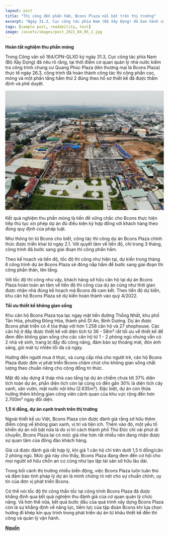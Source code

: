 ```yaml
---
layout: post
title: "Thi công đến phần hầm, Bcons Plaza nổi bật trên thị trường"
excerpt: "Ngày 31.3, Cục công tác phía Nam (Bộ Xây Dựng) đã ban hành văn bản thông báo kết quả nghiệm thu xây dựng phần móng công trình dự án khu căn hộ Bcons Plaza."
tags: [sample post, readability, test]
image: /assets/images/post_2021_04_05_2.jpg
---
```


**Hoàn tất nghiệm thu phần móng**

Trong Công văn số 164/CPN-QLXD ký ngày 31.3, Cục công tác phía Nam (Bộ Xây Dựng) đã nêu rõ rằng, tại thời điểm cơ quan quản lý nhà nước kiểm tra công trình chung cư Quang Phúc Plaza (tên thương mại là Bcons Plaza) thực tế ngày 26.3, công trình đã hoàn thành công tác thi công phần cọc, móng và một phần tầng hầm thứ 2 đúng theo hồ sơ thiết kế đã được thẩm định và phê duyệt. 

<img alt="Hình ảnh thi công thực tế tại công trường Bcons Plaza đến ngày 3.4" src="/assets/images/post_2021_04_05_2.jpg" width="800"/>

Kết quả nghiệm thu phần móng là tiền đề vững chắc cho Bcons thực hiện tiếp thủ tục xin phép dự án đủ điều kiện ký hợp đồng với khách hàng theo đúng quy định của pháp luật.

Như thông tin từ Bcons cho biết, công tác thi công dự án Bcons Plaza chính thức được triển khai từ ngày 2.1. Với quyết tâm về tiến độ, chỉ trong 3 tháng, công trình đã bước sang giai đoạn thi công phần hầm.

Theo kế hoạch và tiến độ, tốc độ thi công như hiện tại, dự kiến trong tháng 6 công trình dự án Bcons Plaza sẽ đóng nắp hầm để bước sang giai đoạn thi công phần thân, lên tầng.

Với tốc độ thi công như vậy, khách hàng sở hữu căn hộ tại dự án Bcons Plaza hoàn toàn an tâm về tiến độ thi công của dự án cũng như thời gian được nhận nhà đúng kế hoạch mà Bcons đã cam kết. Theo tiến độ dự kiến, khu căn hộ Bcons Plaza sẽ dự kiến hoàn thành vào quý 4/2022. 

**Tối ưu thiết kế không gian sống**

Khu căn hộ Bcons Plaza tọa lạc ngay mặt tiền đường Thống Nhất, khu phố Tân Hòa, phường Đông Hòa, thành phố Dĩ An, Bình Dương. Dự án được Bcons phát triển có 4 tòa tháp với hơn 1.258 căn hộ và 27 shophouse. Các căn hộ ở đây được thiết kế với diện tích từ 36 - 58m² rất tối ưu về thiết kế để đem đến không gian sống cho các căn hộ từ 1 - 2 phòng ngủ nhưng vẫn có 2 nhà vệ sinh, trang bị đầy đủ công năng, đảm bảo sự thoáng mát, đón ánh sáng, gió mát tự nhiên tối đa cả ngày. 

Hướng đến người mua ở thực, và cung cấp nhà cho người trẻ, căn hộ Bcons Plaza được đơn vị phát triển Bcons chăm chút cho không gian sống chất lượng theo chuẩn riêng cho cộng đồng tri thức.

Mật độ xây dựng 4 tháp nhà cao tầng tại dự án chiếm chưa tới 37% diện tích toàn dự án, phần diện tích còn lại cũng có đến gần 30% là diện tích cây xanh, sân vườn, mặt nước nội khu (2.635m²). Đặc biệt, dự án còn thừa hưởng thêm không gian công viên cảnh quan của khu vực rộng đến hơn 2.700m² ngay đối diện.

**1,5 tỉ đồng, dự án cạnh tranh trên thị trường**

Ngoài thiết kế ưu Việt, Bcons Plaza còn được đánh giá rằng sở hữu thêm điểm cộng về không gian xanh, vị trí và tiện ích. Thêm vào đó, một yếu tố khiến dự án nổi bật nữa là dù vị trí cách thành phố Thủ Đức chỉ vài phút di chuyển, Bcons Plaza lại có mức giá nhẹ hơn rất nhiều nên đang nhận được sự quan tâm của đông đảo khách hàng. 

Giá cả được đánh giá rất hợp lý, khi giá 1 căn hộ chỉ trên dưới 1,5 tỉ đồng/căn 2 phòng ngủ. Mức giá này cho thấy, Bcons Plaza đang đem đến cơ hội cho mọi người sở hữu chốn an cư cũng như tạo lập tài sản sở hữu lâu dài.

Trong bối cảnh thị trường nhiều biến động, việc Bcons Plaza luôn tuân thủ và đảm bảo tính pháp lý dự án là minh chứng rõ nét cho sự chuẩn chỉnh, uy tín của đơn vị phát triển Bcons.

Có thể nói tốc độ thi công thần tốc tại công trình Bcons Plaza đã được khẳng định qua kết quả nghiệm thu đánh giá của cơ quan quản lý chức năng. Và hơn thế nữa, kết quả bước đầu của quá trình xây dựng Bcons Plaza còn là sự khẳng định về năng lực, tiềm lực của tập đoàn Bcons khi lựa chọn hướng đi khép kín quy trình trong phát triển dự án từ khâu thiết kế đến thi công và quản lý vận hành. 

**[Nguồn](https://thanhnien.vn/tai-chinh-kinh-doanh/thi-cong-den-phan-ham-bcons-plaza-noi-bat-tren-thi-truong-1363898.html)**